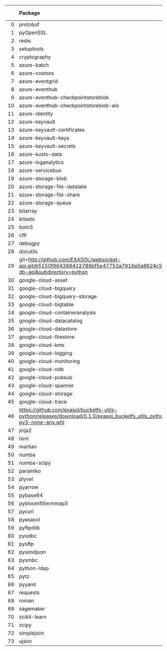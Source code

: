 <!-- markdown-link-check-disable -->

|    | Package                                                                                                                       | Version in 5.0.0     | Version in 6.0.0     | Status   |
|---:|:------------------------------------------------------------------------------------------------------------------------------|:---------------------|:---------------------|:---------|
|  0 | protobuf                                                                                                                      | 3.19.3               | 3.19.5               | UPDATED  |
|  1 | pyOpenSSL                                                                                                                     | 21.0.0               | 23.0.0               | UPDATED  |
|  2 | redis                                                                                                                         | 4.1.0                | 4.5.3                | UPDATED  |
|  3 | setuptools                                                                                                                    | 60.5.0               | 65.5.1               | UPDATED  |
|  4 | cryptography                                                                                                                  |                      | 39.0.1               | NEW      |
|  5 | azure-batch                                                                                                                   | 11.0.0               | 11.0.0               |          |
|  6 | azure-cosmos                                                                                                                  | 4.2.0                | 4.2.0                |          |
|  7 | azure-eventgrid                                                                                                               | 4.7.1                | 4.7.1                |          |
|  8 | azure-eventhub                                                                                                                | 5.7.0                | 5.7.0                |          |
|  9 | azure-eventhub-checkpointstoreblob                                                                                            | 1.1.4                | 1.1.4                |          |
| 10 | azure-eventhub-checkpointstoreblob-aio                                                                                        | 1.1.4                | 1.1.4                |          |
| 11 | azure-identity                                                                                                                | 1.6.1                | 1.6.1                |          |
| 12 | azure-keyvault                                                                                                                | 4.1.0                | 4.1.0                |          |
| 13 | azure-keyvault-certificates                                                                                                   | 4.3.0                | 4.3.0                |          |
| 14 | azure-keyvault-keys                                                                                                           | 4.4.0                | 4.4.0                |          |
| 15 | azure-keyvault-secrets                                                                                                        | 4.3.0                | 4.3.0                |          |
| 16 | azure-kusto-data                                                                                                              | 2.3.2                | 2.3.2                |          |
| 17 | azure-loganalytics                                                                                                            | 0.1.1                | 0.1.1                |          |
| 18 | azure-servicebus                                                                                                              | 7.5.0                | 7.5.0                |          |
| 19 | azure-storage-blob                                                                                                            | 12.9.0               | 12.9.0               |          |
| 20 | azure-storage-file-datalake                                                                                                   | 12.5.0               | 12.5.0               |          |
| 21 | azure-storage-file-share                                                                                                      | 12.6.0               | 12.6.0               |          |
| 22 | azure-storage-queue                                                                                                           | 12.1.6               | 12.1.6               |          |
| 23 | bitarray                                                                                                                      | 2.3.5                | 2.3.5                |          |
| 24 | bitsets                                                                                                                       | 0.8.3                | 0.8.3                |          |
| 25 | boto3                                                                                                                         | 1.20.37              | 1.20.37              |          |
| 26 | cffi                                                                                                                          | 1.15.0               | 1.15.0               |          |
| 27 | debugpy                                                                                                                       | 1.5.1                | 1.5.1                |          |
| 28 | docutils                                                                                                                      | 0.18.1               | 0.18.1               |          |
| 29 | git+http://github.com/EXASOL/websocket-api.git@5150f964388412788bf5e47752a7916a5a8624c5#egg=exasol-db-api&subdirectory=python | No version specified | No version specified |          |
| 30 | google-cloud-asset                                                                                                            | 3.7.1                | 3.7.1                |          |
| 31 | google-cloud-bigquery                                                                                                         | 2.32.0               | 2.32.0               |          |
| 32 | google-cloud-bigquery-storage                                                                                                 | 2.11.0               | 2.11.0               |          |
| 33 | google-cloud-bigtable                                                                                                         | 2.4.0                | 2.4.0                |          |
| 34 | google-cloud-containeranalysis                                                                                                | 2.6.3                | 2.6.3                |          |
| 35 | google-cloud-datacatalog                                                                                                      | 3.6.2                | 3.6.2                |          |
| 36 | google-cloud-datastore                                                                                                        | 1.15.3               | 1.15.3               |          |
| 37 | google-cloud-firestore                                                                                                        | 2.3.4                | 2.3.4                |          |
| 38 | google-cloud-kms                                                                                                              | 2.10.1               | 2.10.1               |          |
| 39 | google-cloud-logging                                                                                                          | 2.7.0                | 2.7.0                |          |
| 40 | google-cloud-monitoring                                                                                                       | 2.8.0                | 2.8.0                |          |
| 41 | google-cloud-ndb                                                                                                              | 1.11.1               | 1.11.1               |          |
| 42 | google-cloud-pubsub                                                                                                           | 2.9.0                | 2.9.0                |          |
| 43 | google-cloud-spanner                                                                                                          | 3.12.1               | 3.12.1               |          |
| 44 | google-cloud-storage                                                                                                          | 2.0.0                | 2.0.0                |          |
| 45 | google-cloud-trace                                                                                                            | 1.5.1                | 1.5.1                |          |
| 46 | https://github.com/exasol/bucketfs-utils-python/releases/download/0.1.0/exasol_bucketfs_utils_python-0.1.0-py3-none-any.whl   | No version specified | No version specified |          |
| 47 | jinja2                                                                                                                        | 3.0.3                | 3.0.3                |          |
| 48 | lxml                                                                                                                          | 4.9.1                | 4.9.1                |          |
| 49 | martian                                                                                                                       | 1.4                  | 1.4                  |          |
| 50 | numba                                                                                                                         | 0.55.0               | 0.55.0               |          |
| 51 | numba-scipy                                                                                                                   | 0.3.0                | 0.3.0                |          |
| 52 | paramiko                                                                                                                      | 2.9.2                | 2.9.2                |          |
| 53 | plyvel                                                                                                                        | 1.4.0                | 1.4.0                |          |
| 54 | pyarrow                                                                                                                       | 6.0.1                | 6.0.1                |          |
| 55 | pybase64                                                                                                                      | 1.2.1                | 1.2.1                |          |
| 56 | pybloomfiltermmap3                                                                                                            | 0.5.5                | 0.5.5                |          |
| 57 | pycurl                                                                                                                        | 7.44.1               | 7.44.1               |          |
| 58 | pyexasol                                                                                                                      | 0.23.3               | 0.23.3               |          |
| 59 | pyftpdlib                                                                                                                     | 1.5.6                | 1.5.6                |          |
| 60 | pyodbc                                                                                                                        | 4.0.32               | 4.0.32               |          |
| 61 | pysftp                                                                                                                        | 0.2.9                | 0.2.9                |          |
| 62 | pysimdjson                                                                                                                    | 4.0.3                | 4.0.3                |          |
| 63 | pysmbc                                                                                                                        | 1.0.23               | 1.0.23               |          |
| 64 | python-ldap                                                                                                                   | 3.4.0                | 3.4.0                |          |
| 65 | pytz                                                                                                                          | 2021.3               | 2021.3               |          |
| 66 | pyyaml                                                                                                                        | 6.0                  | 6.0                  |          |
| 67 | requests                                                                                                                      | 2.27.1               | 2.27.1               |          |
| 68 | roman                                                                                                                         | 3.3                  | 3.3                  |          |
| 69 | sagemaker                                                                                                                     | 2.72.3               | 2.72.3               |          |
| 70 | scikit-learn                                                                                                                  | 1.0.2                | 1.0.2                |          |
| 71 | scipy                                                                                                                         | 1.6.2                | 1.6.2                |          |
| 72 | simplejson                                                                                                                    | 3.17.6               | 3.17.6               |          |
| 73 | ujson                                                                                                                         | 5.4.0                | 5.4.0                |          |